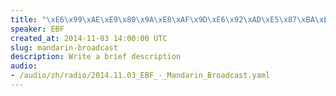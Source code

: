 ```yaml
--- 
title: "\xE6\x99\xAE\xE9\x80\x9A\xE8\xAF\x9D\xE6\x92\xAD\xE5\x87\xBA\xE7\x9A\x842014\xE5\xB9\xB411\xE6\x9C\x8803\xE6\x97\xA5"
speaker: EBF
created_at: 2014-11-03 14:00:00 UTC
slug: mandarin-broadcast
description: Write a brief description
audio: 
- /audio/zh/radio/2014.11.03_EBF_-_Mandarin_Broadcast.yaml
---
```

